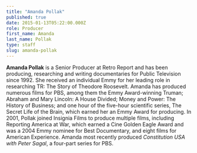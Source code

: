 ```yaml
---
title: "Amanda Pollak"
published: true
date: 2015-01-13T05:22:00.000Z
role: Producer
first_name: Amanda
last_name: Pollak
type: staff
slug: amanda-pollak
---
```


**Amanda Pollak** is a Senior Producer at Retro Report and has been producing, researching and writing documentaries for Public Television since 1992\. She received an individual Emmy for her leading role in researching TR: The Story of Theodore Roosevelt. Amanda has produced numerous films for PBS, among them the Emmy Award-winning Truman; Abraham and Mary Lincoln: A House Divided; Money and Power: The History of Business; and one hour of the five-hour scientific series, The Secret Life of the Brain, which earned her an Emmy Award for producing. In 2001, Pollak joined Insignia Films to produce multiple films, including Reporting America at War, which earned a Cine Golden Eagle Award and was a 2004 Emmy nominee for Best Documentary, and eight films for American Experience. Amanda most recently produced _Constitution USA with Peter Sagal_, a four-part series for PBS.

